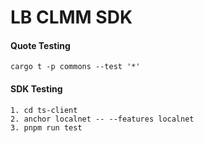 # LB CLMM SDK

#### Quote Testing

```
cargo t -p commons --test '*'
```

#### SDK Testing

```
1. cd ts-client
2. anchor localnet -- --features localnet
3. pnpm run test
```
